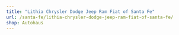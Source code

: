 ```yaml
---
title: "Lithia Chrysler Dodge Jeep Ram Fiat of Santa Fe"
url: /santa-fe/lithia-chrysler-dodge-jeep-ram-fiat-of-santa-fe/
shop: Autohaus
---
```

